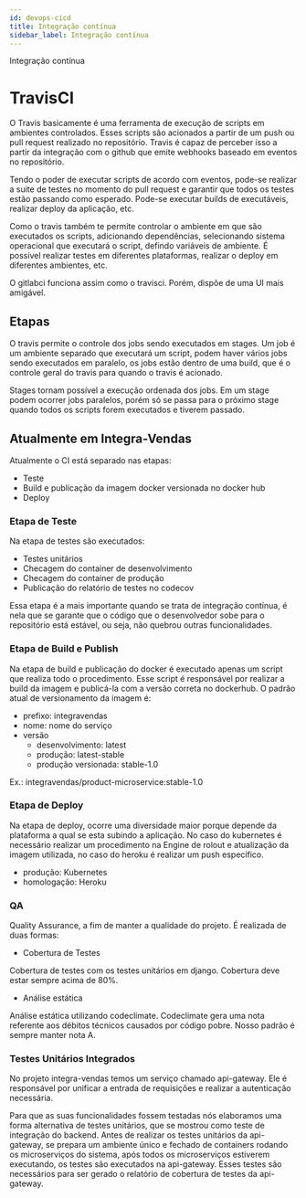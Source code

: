 ```yaml
---
id: devops-cicd
title: Integração contínua
sidebar_label: Integração contínua
---
```


Integração contínua

# TravisCI

O Travis basicamente é uma ferramenta de execução de scripts em ambientes controlados. Esses scripts são acionados a partir de um push ou pull request realizado no repositório. Travis é capaz de perceber isso a partir da integração com o github que emite webhooks baseado em eventos no repositório.

Tendo o poder de executar scripts de acordo com eventos, pode-se realizar a suite de testes no momento do pull request e garantir que todos os testes estão passando como esperado. Pode-se executar builds de executáveis, realizar deploy da aplicação, etc.

Como o travis também te permite controlar o ambiente em que são executados os scripts, adicionando dependências, selecionando sistema operacional que executará o script, defindo variáveis de ambiente. É possível realizar testes em diferentes plataformas, realizar o deploy em diferentes ambientes, etc.

O gitlabci funciona assim como o travisci. Porém, dispõe de uma UI mais amigável.

## Etapas
O travis permite o controle dos jobs sendo executados em stages. Um job é um ambiente separado que executará um script, podem haver vários jobs sendo executados em paralelo, os jobs estão dentro de uma build, que é o controle geral do travis para quando o travis é acionado.

Stages tornam possível a execução ordenada dos jobs. Em um stage podem ocorrer jobs paralelos, porém só se passa para o próximo stage quando todos os scripts forem executados e tiverem passado.

## Atualmente em Integra-Vendas
Atualmente o CI está separado nas etapas:
* Teste
* Build e publicação da imagem docker versionada no docker hub
* Deploy

### Etapa de Teste
Na etapa de testes são executados:
* Testes unitários
* Checagem do container de desenvolvimento
* Checagem do container de produção
* Publicação do relatório de testes no codecov

Essa etapa é a mais importante quando se trata de integração contínua, é nela que se garante que o código que o desenvolvedor sobe para o repositório está estável, ou seja, não quebrou outras funcionalidades.

### Etapa de Build e Publish
Na etapa de build e publicação do docker é executado apenas um script que realiza todo o procedimento. Esse script é responsável por realizar a build da imagem e publicá-la com a versão correta no dockerhub. O padrão atual de versionamento da imagem é:
* prefixo: integravendas
* nome: nome do serviço
* versão
  * desenvolvimento: latest
  * produção: latest-stable
  * produção versionada: stable-1.0

Ex.: integravendas/product-microservice:stable-1.0

### Etapa de Deploy
Na etapa de deploy, ocorre uma diversidade maior porque depende da plataforma a qual se esta subindo a aplicação. No caso do kubernetes é necessário realizar um procedimento na Engine de rolout e atualização da imagem utilizada, no caso do heroku é realizar um push específico.
* produção: Kubernetes
* homologação: Heroku

### QA
Quality Assurance, a fim de manter a qualidade do projeto. É realizada de duas formas:
* Cobertura de Testes

Cobertura de testes com os testes unitários em django. Cobertura deve estar sempre acima de 80%.

* Análise estática

Análise estática utilizando codeclimate. Codeclimate gera uma nota referente aos débitos técnicos causados por código pobre. Nosso padrão é sempre manter nota A.

### Testes Unitários Integrados
No projeto integra-vendas temos um serviço chamado api-gateway. Ele é responsável por unificar a entrada de requisições e realizar a autenticação necessária.

Para que as suas funcionalidades fossem testadas nós elaboramos uma forma alternativa de testes unitários, que se mostrou como teste de integração do backend. Antes de realizar os testes unitários da api-gateway, se prepara um ambiente único e fechado de containers rodando os microserviços do sistema, após todos os microserviços estiverem executando, os testes são executados na api-gateway. Esses testes são necessários para ser gerado o relatório de cobertura de testes da api-gateway.
